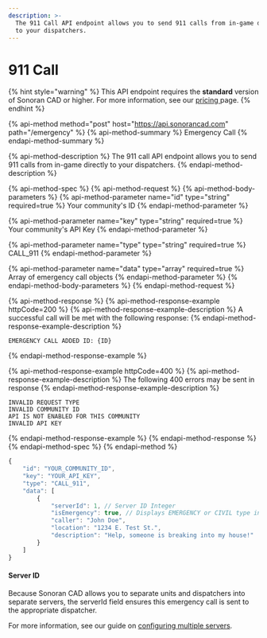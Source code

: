 ```yaml
---
description: >-
  The 911 Call API endpoint allows you to send 911 calls from in-game directly
  to your dispatchers.
---
```


# 911 Call

{% hint style="warning" %}
This API endpoint requires the **standard** version of Sonoran CAD or higher. For more information, see our [pricing ](../../../../pricing/faq/)page.
{% endhint %}

{% api-method method="post" host="https://api.sonorancad.com" path="/emergency" %}
{% api-method-summary %}
Emergency Call
{% endapi-method-summary %}

{% api-method-description %}
The 911 call API endpoint allows you to send 911 calls from in-game directly to your dispatchers.
{% endapi-method-description %}

{% api-method-spec %}
{% api-method-request %}
{% api-method-body-parameters %}
{% api-method-parameter name="id" type="string" required=true %}
Your community's ID
{% endapi-method-parameter %}

{% api-method-parameter name="key" type="string" required=true %}
Your community's API Key
{% endapi-method-parameter %}

{% api-method-parameter name="type" type="string" required=true %}
CALL\_911
{% endapi-method-parameter %}

{% api-method-parameter name="data" type="array" required=true %}
Array of emergency call objects
{% endapi-method-parameter %}
{% endapi-method-body-parameters %}
{% endapi-method-request %}

{% api-method-response %}
{% api-method-response-example httpCode=200 %}
{% api-method-response-example-description %}
A successful call will be met with the following response:
{% endapi-method-response-example-description %}

```
EMERGENCY CALL ADDED ID: {ID}
```
{% endapi-method-response-example %}

{% api-method-response-example httpCode=400 %}
{% api-method-response-example-description %}
The following 400 errors may be sent in response
{% endapi-method-response-example-description %}

```
INVALID REQUEST TYPE
INVALID COMMUNITY ID
API IS NOT ENABLED FOR THIS COMMUNITY
INVALID API KEY
```
{% endapi-method-response-example %}
{% endapi-method-response %}
{% endapi-method-spec %}
{% endapi-method %}

```javascript
{
    "id": "YOUR_COMMUNITY_ID",
    "key": "YOUR_API_KEY",
    "type": "CALL_911",
    "data": [
        {
            "serverId": 1, // Server ID Integer
            "isEmergency": true, // Displays EMERGENCY or CIVIL type in the CAD
            "caller": "John Doe",
            "location": "1234 E. Test St.",
            "description": "Help, someone is breaking into my house!"
        }
    ]
}
```

#### Server ID

Because Sonoran CAD allows you to separate units and dispatchers into separate servers, the serverId field ensures this emergency call is sent to the appropriate dispatcher.  
  
For more information, see our guide on [configuring multiple servers](../../../../tutorials/customization/configuring-multiple-servers.md).

